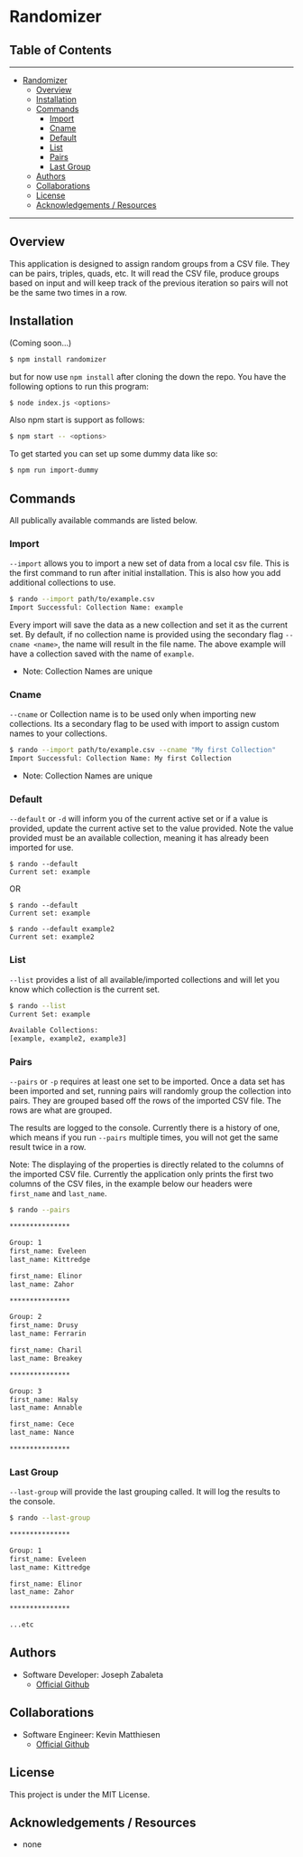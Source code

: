 # Randomizer

## Table of Contents
---
- [Randomizer](#randomizer)
    - [Overview](#overview)
    - [Installation](#installation)
    - [Commands](#commands)
        - [Import](#import)
        - [Cname](#cname)
        - [Default](#default)
        - [List](#list)
        - [Pairs](#pairs)
        - [Last Group](#last-group)
    - [Authors](#authors)
    - [Collaborations](#collaborations)
    - [License](#license)
    - [Acknowledgements / Resources](#acknowledgements-/-resources)
---

## Overview
This application is designed to assign random groups from a CSV file. They can be pairs, triples, quads, etc. It will read the CSV file, produce groups based on input and will keep track of the previous iteration so pairs will not be the same two times in a row.


## Installation
(Coming soon...)
```bash
$ npm install randomizer
```
but for now use `npm install` after cloning the down the repo. You have the following options to run this program:
```bash
$ node index.js <options>
```
Also npm start is support as follows:
```bash
$ npm start -- <options>
```

To get started you can set up some dummy data like so:
```bash
$ npm run import-dummy
```

## Commands
All publically available commands are listed below.


### Import
`--import` allows you to import a new set of data from a local csv file. This is the first command to run after initial installation. This is also how you add additional collections to use.

```bash
$ rando --import path/to/example.csv
Import Successful: Collection Name: example
```

Every import will save the data as a new collection and set it as the current set. By default, if no collection name is provided using the secondary flag `--cname <name>`, the name will result in the file name. The above example will have a collection saved with the name of `example`.
- Note: Collection Names are unique


### Cname
`--cname` or Collection name is to be used only when importing new collections. Its a secondary flag to be used with import to assign custom names to your collections.

```bash
$ rando --import path/to/example.csv --cname "My first Collection"
Import Successful: Collection Name: My first Collection
```
- Note: Collection Names are unique

### Default
`--default` or `-d` will inform you of the current active set or if a value is provided, update the current active set to the value provided. Note the value provided must be an available collection, meaning it has already been imported for use.
```
$ rando --default
Current set: example
```
OR
```
$ rando --default
Current set: example

$ rando --default example2
Current set: example2
```

### List
`--list` provides a list of all available/imported collections and will let you know which collection is the current set.
```bash
$ rando --list
Current Set: example

Available Collections:
[example, example2, example3]
```

### Pairs
`--pairs` or `-p` requires at least one set to be imported. Once a data set has been imported and set, running pairs will randomly group the collection into pairs. They are grouped based off the rows of the imported CSV file. The rows are what are grouped.

The results are logged to the console. Currently there is a history of one, which means if you run `--pairs` multiple times, you will not get the same result twice in a row.

Note: The displaying of the properties is directly related to the columns of the imported CSV file. Currently the application only prints the first two columns of the CSV files, in the example below our headers were `first_name` and `last_name`.

```bash
$ rando --pairs

***************

Group: 1
first_name: Eveleen
last_name: Kittredge

first_name: Elinor
last_name: Zahor

***************

Group: 2
first_name: Drusy
last_name: Ferrarin

first_name: Charil
last_name: Breakey

***************

Group: 3
first_name: Halsy
last_name: Annable

first_name: Cece
last_name: Nance

***************
```

### Last Group
`--last-group` will provide the last grouping called. It will log the results to the console.
```bash
$ rando --last-group

***************

Group: 1
first_name: Eveleen
last_name: Kittredge

first_name: Elinor
last_name: Zahor

***************

...etc
```


## Authors
- Software Developer: Joseph Zabaleta
    - [Official Github](https://github.com/joseph-zabaleta)


## Collaborations
- Software Engineer: Kevin Matthiesen
    - [Official Github](https://github.com/kmatthiesen)

## License
This project is under the MIT License.


## Acknowledgements / Resources
- none
